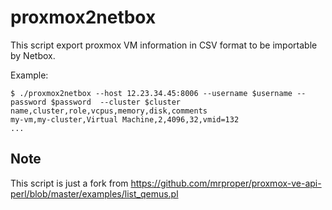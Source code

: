 proxmox2netbox
==============

This script export proxmox VM information in CSV format to be importable by
Netbox.

Example:

```
$ ./proxmox2netbox --host 12.23.34.45:8006 --username $username --password $password  --cluster $cluster
name,cluster,role,vcpus,memory,disk,comments
my-vm,my-cluster,Virtual Machine,2,4096,32,vmid=132
...
```

Note
----

This script is just a fork from https://github.com/mrproper/proxmox-ve-api-perl/blob/master/examples/list_qemus.pl
